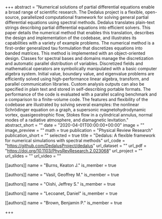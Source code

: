+++
abstract = "Numerical solutions of partial differential equations enable a broad range of scientific research. The Dedalus project is a flexible, open-source, parallelized computational framework for solving general partial differential equations using spectral methods. Dedalus translates plain-text strings describing partial differential equations into efficient solvers. This paper details the numerical method that enables this translation, describes the design and implementation of the codebase, and illustrates its capabilities with a variety of example problems. The numerical method is a first-order generalized tau formulation that discretizes equations into banded matrices. This method is implemented with an object-oriented design. Classes for spectral bases and domains manage the discretization and automatic parallel distribution of variables. Discretized fields and mathematical operators are symbolically manipulated with a basic computer algebra system. Initial value, boundary value, and eigenvalue problems are efficiently solved using high-performance linear algebra, transform, and parallel communication libraries. Custom analysis outputs can also be specified in plain text and stored in self-describing portable formats. The performance of the code is evaluated with a parallel scaling benchmark and a comparison to a finite-volume code. The features and flexibility of the codebase are illustrated by solving several examples: the nonlinear Schrödinger equation on a graph, a supersonic magnetohydrodynamic vortex, quasigeostrophic flow, Stokes flow in a cylindrical annulus, normal modes of a radiative atmosphere, and diamagnetic levitation."
abstract_short = ""
date = "2020-04-01T00:00:00+00:00"
image = ""
image_preview = ""
math = true
publication = "Physical Review Research"
publication_short = ""
selected = true
title = "Dedalus: A flexible framework for numerical simulations with spectral methods"
url_code = "https://github.com/DedalusProject/dedalus"
url_dataset = ""
url_pdf = "https://doi.org/10.1103/PhysRevResearch.2.023068"
url_project = ""
url_slides = ""
url_video = ""



[[authors]]
    name = "Burns, Keaton J."
    is_member = true


[[authors]]
    name = "Vasil, Geoffrey M."
    is_member = true


[[authors]]
    name = "Oishi, Jeffrey S."
    is_member = true


[[authors]]
    name = "Lecoanet, Daniel"
    is_member = true


[[authors]]
    name = "Brown, Benjamin P."
    is_member = true

+++
 
